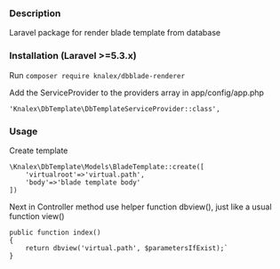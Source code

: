 ### Description
Laravel package for render blade template from database

### Installation (Laravel >=5.3.x)

Run `composer require knalex/dbblade-renderer` 

Add the ServiceProvider to the providers array in app/config/app.php

    'Knalex\DbTemplate\DbTemplateServiceProvider::class',


### Usage

Create template

```
\Knalex\DbTemplate\Models\BladeTemplate::create([
    'virtualroot'=>'virtual.path',
    'body'=>'blade template body'
])
```

Next in Сontroller method use helper function dbview(), just like a usual function view()

```
public function index()
{
    return dbview('virtual.path', $parametersIfExist);`
}
```
